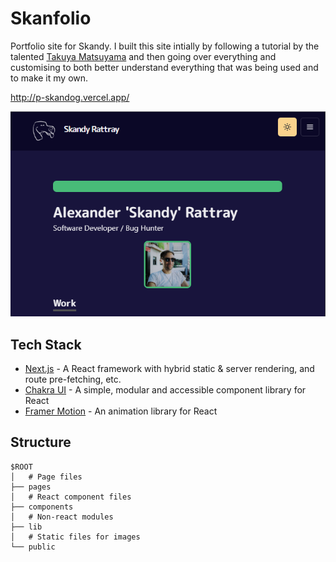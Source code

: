 # Skanfolio

Portfolio site for Skandy. I built this site intially by following a tutorial by the talented [Takuya Matsuyama](https://github.com/craftzdog) and then 
going over everything and customising to both better understand everything that was being used and to make it my own.

http://p-skandog.vercel.app/

![Skanfolio Homepage](public/images/projects/skanfolio_dark.png "Skanfolio Homepage")


## Tech Stack

- [Next.js](https://nextjs.org/) - A React framework with hybrid static & server rendering, and route pre-fetching, etc.
- [Chakra UI](https://chakra-ui.com/) - A simple, modular and accessible component library for React
- [Framer Motion](https://www.framer.com/motion/) - An animation library for React


## Structure

```
$ROOT
│   # Page files
├── pages
│   # React component files
├── components
│   # Non-react modules
├── lib
│   # Static files for images
└── public
```
